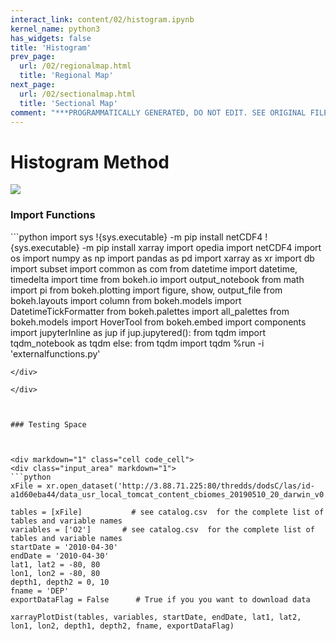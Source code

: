 ```yaml
---
interact_link: content/02/histogram.ipynb
kernel_name: python3
has_widgets: false
title: 'Histogram'
prev_page:
  url: /02/regionalmap.html
  title: 'Regional Map'
next_page:
  url: /02/sectionalmap.html
  title: 'Sectional Map'
comment: "***PROGRAMMATICALLY GENERATED, DO NOT EDIT. SEE ORIGINAL FILES IN /content***"
---
```



# Histogram Method



![](histogram.png)



### Import Functions



<div markdown="1" class="cell code_cell">
<div class="input_area hidecode" markdown="1">
```python
import sys
!{sys.executable} -m pip install netCDF4
!{sys.executable} -m pip install xarray
import opedia
import netCDF4
import os
import numpy as np
import pandas as pd
import xarray as xr
import db
import subset
import common as com
from datetime import datetime, timedelta
import time
from bokeh.io import output_notebook
from math import pi
from bokeh.plotting import figure, show, output_file
from bokeh.layouts import column
from bokeh.models import DatetimeTickFormatter
from bokeh.palettes import all_palettes
from bokeh.models import HoverTool
from bokeh.embed import components
import jupyterInline as jup
if jup.jupytered():
    from tqdm import tqdm_notebook as tqdm
else:
    from tqdm import tqdm
%run -i 'externalfunctions.py'

```
</div>

</div>



### Testing Space



<div markdown="1" class="cell code_cell">
<div class="input_area" markdown="1">
```python
xFile = xr.open_dataset('http://3.88.71.225:80/thredds/dodsC/las/id-a1d60eba44/data_usr_local_tomcat_content_cbiomes_20190510_20_darwin_v0.2_cs510_darwin_v0.2_cs510_nutrients.nc.jnl')

tables = [xFile]           # see catalog.csv  for the complete list of tables and variable names
variables = ['O2']       # see catalog.csv  for the complete list of tables and variable names
startDate = '2010-04-30'
endDate = '2010-04-30'
lat1, lat2 = -80, 80
lon1, lon2 = -80, 80
depth1, depth2 = 0, 10
fname = 'DEP'
exportDataFlag = False      # True if you you want to download data

xarrayPlotDist(tables, variables, startDate, endDate, lat1, lat2, lon1, lon2, depth1, depth2, fname, exportDataFlag)


```
</div>

</div>

